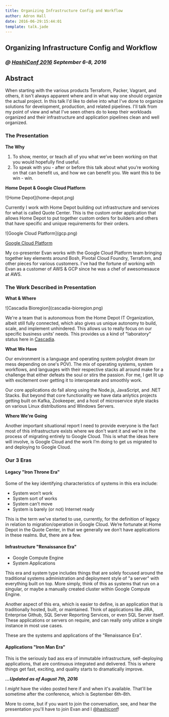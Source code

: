 ```yaml
---
title: Organizing Infrastructure Config and Workflow
author: Adron Hall
date: 2016-06-29:15:44:01
template: talk.jade
---
```

## Organizing Infrastructure Config and Workflow
### *@ [HashiConf 2016](https://www.hashiconf.com/) September 6-8, 2016*

## Abstract

When starting with the various products Terraform, Packer, Vagrant, and others, it isn't always apparent where and in what way one should organize the actual project. In this talk I'd like to delve into what I've done to organize solutions for development, production, and related pipelines. I'll talk from my point of view and what I've seen others do to keep their workloads organized and their infrastructure and application pipelines clean and well organized.

### The Presentation

**The Why**

1. To show, mentor, or teach all of you what we’ve been working on that you would hopefully find useful.
2. To speak with you - after or before this talk about what you’re working on that can benefit us, and how we can benefit you. We want this to be win - win.

**Home Depot & Google Cloud Platform**

<div class="image float-left">
    ![Home Depot](home-depot.png)
</div>

Currently I work with Home Depot building out infrastructure and services for what is called Quote Center. This is the custom order application that allows Home Depot to put together custom orders for builders and others that have specific and unique requirements for their orders.

<div class="image float-right">
    ![Google Cloud Platform](gcp.png)
</div>

[Google Cloud Platform]()

My co-presenter Evan works with the Google Cloud Platform team bringing together key elements around Bosh, Pivotal Cloud Foundry, Terraform, and other pieces for various customers. I've had the fortune of working with Evan as a customer of AWS & GCP since he was a chef of awesomesauce at AWS.

### The Work Described in Presentation

**What & Where**

<div class="image float-right">
    ![Cascadia Bioregion](cascadia-bioregion.png)
</div>

We're a team that is autonomous from the Home Depot IT Organization, albeit still fully connected, which also gives us unique autonomy to build, scale, and implement unhindered. This allows us to really focus on our specific business units' needs. This provides us a kind of "laboratory" status here in [Cascadia](https://en.wikipedia.org/wiki/Cascadia_(bioregion)).

**What We Have**

Our environment is a language and operating system polyglot dream (or mess depending on one's POV). The mix of operating systems, system workflows, and languages with their respective stacks all around make for a challenge that either defeats the soul or stirs the passion. For me, I get lit up with excitement over getting it to interoperate and smoothly work.

Our core applications do fall along using the Node.js, JavaScript, and .NET Stacks. But beyond that core functionality we have data anlytics projects getting built on Kafka, Zookeeper, and a host of microservice style stacks on various Linux distributions and Windows Servers.

**Where We're Going**

Another important situational report I need to provide everyone is the fact most of this infrastructure exists where we don't want it and we're in the process of migrating entirely to Google Cloud. This is what the ideas here will involve, is Google Cloud and the work I’m doing to get us migrated to and deploying to Google Cloud.

### Our 3 Eras

#### **Legacy "Iron Throne Era"**

Some of the key identifying characteristics of systems in this era include:

* System won’t work
* System sort of works
* System can’t move
* System is barely (or not) Internet ready

This is the term we've started to use, currently, for the definition of legacy in relation to migration/operation in Google Cloud. We’re fortunate at Home Depot in the Quote Center, in that we generally we don’t have applications in these realms. But, there are a few.

#### **Infrastructure "Renaissance Era"**

* Google Compute Engine
* System Applications

This era and system type includes things that are solely focused around the traditional systems administration and deployment style of "a server" with everything built on top. More simply, think of this as systems that run on a singular, or maybe a manually created cluster within Google Compute Engine.

Another aspect of this era, which is easier to define, is an application that is traditionally hosted, built, or maintained. Think of applications like JIRA, Enterprise Github, SQL Server Reporting Services, or even SQL Server itself. These applications or servers on require, and can really only utilize a single instance in most use cases.

These are the systems and applications of the "Renaissance Era".

#### **Applications "Iron Man Era"**

This is the seriously bad ass era of immutable infrastructure, self-deploying applications, that are continuous integrated and delivered. This is where things get fast, exciting, and quality starts to dramatically improve.

***...Updated as of August 7th, 2016***

I *might* have the video posted here if and when it's available. That'll be sometime after the conference, which is September 6th-8th.

More to come, but if you want to join the conversation, see, and hear the presentation you'll have to join Evan and I [@hashiconf](https://www.hashiconf.com/)!

